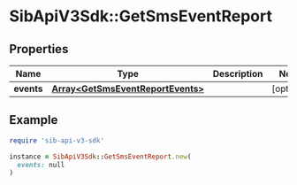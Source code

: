 # SibApiV3Sdk::GetSmsEventReport

## Properties

| Name | Type | Description | Notes |
| ---- | ---- | ----------- | ----- |
| **events** | [**Array&lt;GetSmsEventReportEvents&gt;**](GetSmsEventReportEvents.md) |  | [optional] |

## Example

```ruby
require 'sib-api-v3-sdk'

instance = SibApiV3Sdk::GetSmsEventReport.new(
  events: null
)
```


